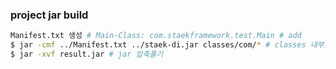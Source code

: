 



### project jar build

~~~sh
Manifest.txt 생성 # Main-Class: com.staekframework.test.Main # add
$ jar -cmf ../Manifest.txt ../staek-di.jar classes/com/* # classes 내부로 이동 후 진행해야 함
$ jar -xvf result.jar # jar 압축풀기
~~~
